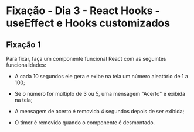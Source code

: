 # Fixação - Dia 3 - React Hooks - useEffect e Hooks customizados

## Fixação 1

Para fixar, faça um componente funcional React com as seguintes funcionalidades:

- A cada 10 segundos ele gera e exibe na tela um número aleatório de 1 a 100;

- Se o número for múltiplo de 3 ou 5, uma mensagem "Acerto" é exibida na tela;

- A mensagem de acerto é removida 4 segundos depois de ser exibida;

- O timer é removido quando o componente é desmontado.